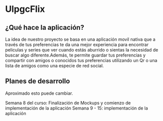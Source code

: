 # UlpgcFlix

## ¿Qué hace la aplicación?
La idea de nuestro proyecto se basa en una aplicación movil nativa que a través de tus preferencias te da una mejor experiencia para encontrar peliculas y series que ver cuando estás aburrido
o sientas la necesidad de buscar algo diferente.Además, te permite guardar tus preferencias y compartir con amigos o conocidos tus preferencias utilizando un Qr o una lista de amigos como una 
especie de red social.

## Planes de desarrollo
Aproximado esto puede cambiar.

Semana 8 del curso: Finalización de Mockups y comienzo de implementación de la aplicación
Semana 9 - 15: implementación de la aplicación



